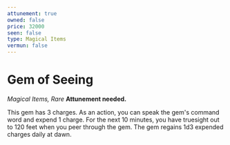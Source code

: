 ```yaml
---
attunement: true
owned: false
price: 32000
seen: false
type: Magical Items
vermun: false
---
```

# Gem of Seeing

*Magical Items, Rare* **Attunement needed.**

This gem has 3 charges. As an action, you can speak the gem's command word and expend 1 charge. For the next 10 minutes, you have truesight out to 120 feet when you peer through the gem. The gem regains 1d3 expended charges daily at dawn.